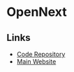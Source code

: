 # OpenNext

## Links

- [Code Repository](https://github.com/sst/open-next)
- [Main Website](https://open-next.js.org)
